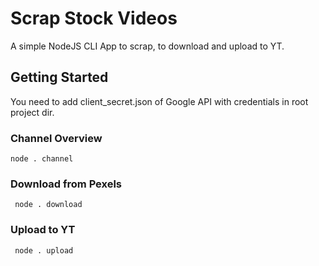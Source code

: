 # Scrap Stock Videos
A simple NodeJS CLI App to scrap, to download and upload to YT.


## Getting Started
You need to add client_secret.json of Google API with credentials in root project dir.

### Channel Overview
`
node . channel
`

### Download from Pexels
` 
node . download
`

### Upload to YT
` 
node . upload
`
